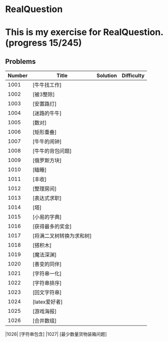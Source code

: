 RealQuestion
=====================================================
This is my exercise for RealQuestion. (progress 15/245)
=====================================================
## Problems

| Number | Title | Solution | Difficulty |
|--------|-------|----------|------------|
|1001|	 [牛牛找工作]
|1002|	 [被3整除]
|1003|	 [安置路灯] 
|1004|	 [迷路的牛牛]
|1005|	 [数对]
|1006|	 [矩形重叠]
|1007|	 [牛牛的闹钟]
|1008|	 [牛牛的背包问题]
|1009|	 [俄罗斯方块]
|1010|	 [瞌睡]
|1011|	 [丰收]
|1012|	 [整理房间]
|1013|	 [表达式求职]
|1014|	 [塔]
|1015|	 [小易的字典]
|1016|	 [获得最多的奖金]
|1017|   [将满二叉树转换为求和树]
|1018|	 [搭积木]
|1019|	 [魔法深渊]
|1020|	 [善变的同伴]
|1021|	 [字符串一化]
|1022|	 [字符串排序]
|1023|	 [回文字符串]
|1024|	 [latex爱好者]
|1025|	 [游戏海报]
|1026|	 [合并数组]

|1026|	 [字符串包含]
|1027|	 [最少数量货物装箱问题]



